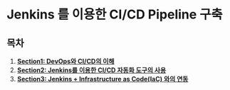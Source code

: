 # Jenkins 를 이용한 CI/CD Pipeline 구축

## 목차

1. [**Section1: DevOps와 CI/CD의 이해**](https://github.com/yoon-youngjin/Construction-of-CI-CD-Pipeline-using-Jenkins/blob/main/docs/section-01.md)
2. [**Section2: Jenkins를 이용한 CI/CD 자동화 도구의 사용**](https://github.com/yoon-youngjin/Construction-of-CI-CD-Pipeline-using-Jenkins/blob/main/docs/section-02.md)
3. [**Section3: Jenkins + Infrastructure as Code(IaC) 와의 연동**](https://github.com/yoon-youngjin/Construction-of-CI-CD-Pipeline-using-Jenkins/blob/main/docs/section-03.md)
